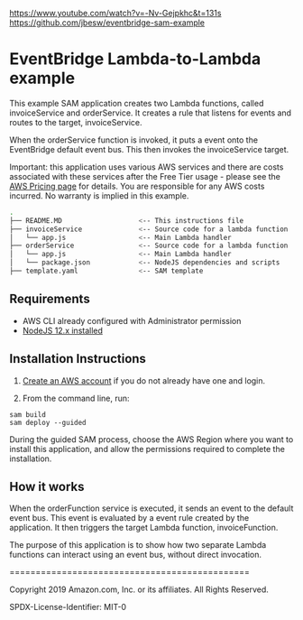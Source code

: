 
https://www.youtube.com/watch?v=-Nv-Gejpkhc&t=131s
https://github.com/jbesw/eventbridge-sam-example

# EventBridge Lambda-to-Lambda example

This example SAM application creates two Lambda functions, called invoiceService and orderService. It creates a rule that listens for events and routes to the target, invoiceService.

When the orderService function is invoked, it puts a event onto the EventBridge default event bus. This then invokes the invoiceService target.

Important: this application uses various AWS services and there are costs associated with these services after the Free Tier usage - please see the [AWS Pricing page](https://aws.amazon.com/pricing/) for details. You are responsible for any AWS costs incurred. No warranty is implied in this example.

```bash
.
├── README.MD                   <-- This instructions file
├── invoiceService              <-- Source code for a lambda function
│   └── app.js                  <-- Main Lambda handler
├── orderService                <-- Source code for a lambda function
│   └── app.js                  <-- Main Lambda handler
│   └── package.json            <-- NodeJS dependencies and scripts
├── template.yaml               <-- SAM template
```

## Requirements

* AWS CLI already configured with Administrator permission
* [NodeJS 12.x installed](https://nodejs.org/en/download/)

## Installation Instructions

1. [Create an AWS account](https://portal.aws.amazon.com/gp/aws/developer/registration/index.html) if you do not already have one and login.

1. From the command line, run:
```
sam build
sam deploy --guided
```
During the guided SAM process, choose the AWS Region where you want to install this application, and allow the permissions required to complete the installation.

## How it works

When the orderFunction service is executed, it sends an event to the default event bus. This event is evaluated by a event rule created by the application. It then triggers the target Lambda function, invoiceFunction.

The purpose of this application is to show how two separate Lambda functions can interact using an event bus, without direct invocation.

==============================================

Copyright 2019 Amazon.com, Inc. or its affiliates. All Rights Reserved.

SPDX-License-Identifier: MIT-0